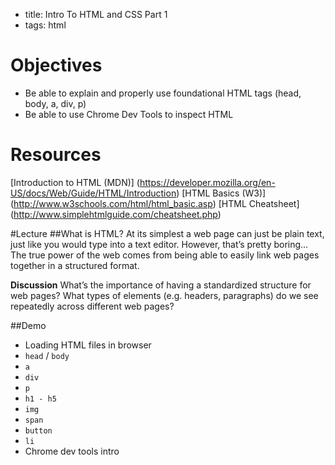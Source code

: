 - title:  Intro To HTML and CSS Part 1
- tags:  html

# Objectives
* Be able to explain and properly use foundational HTML tags (head, body, a, div, p)
* Be able to use Chrome Dev Tools to inspect HTML

# Resources
[Introduction to HTML (MDN)] (https://developer.mozilla.org/en-US/docs/Web/Guide/HTML/Introduction)
[HTML Basics (W3)] (http://www.w3schools.com/html/html_basic.asp)
[HTML Cheatsheet] (http://www.simplehtmlguide.com/cheatsheet.php)

#Lecture
##What is HTML?
At its simplest a web page can just be plain text, just like you would type into a text editor. However, that’s pretty boring… The true power of the web comes from being able to easily link web pages together in a structured format. 

**Discussion** What’s the importance of having a standardized structure for web pages? What types of elements (e.g. headers, paragraphs) do we see repeatedly across different web pages? 

##Demo
- Loading HTML files in browser
- `head` / `body`
- `a`
- `div`
- `p`
- `h1 - h5`
- `img`
- `span`
- `button`
- `li`
- Chrome dev tools intro
